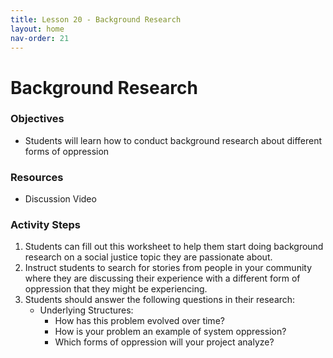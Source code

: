```yaml
---
title: Lesson 20 - Background Research 
layout: home
nav-order: 21
---
```


# Background Research 


### Objectives
-   Students will learn how to conduct background research about different forms of oppression

### Resources
- Discussion Video

### Activity Steps
1. Students can fill out this worksheet to help them start doing background research on a social justice topic they are passionate about. 
2. Instruct students to search for stories from people in your community where they are discussing their experience with a different form of oppression that they might be experiencing. 
3. Students should answer the following questions in their research: 
    - Underlying Structures: 
        - How has this problem evolved over time? 
        - How is your problem an example of system oppression? 
        - Which forms of oppression will your project analyze? 
